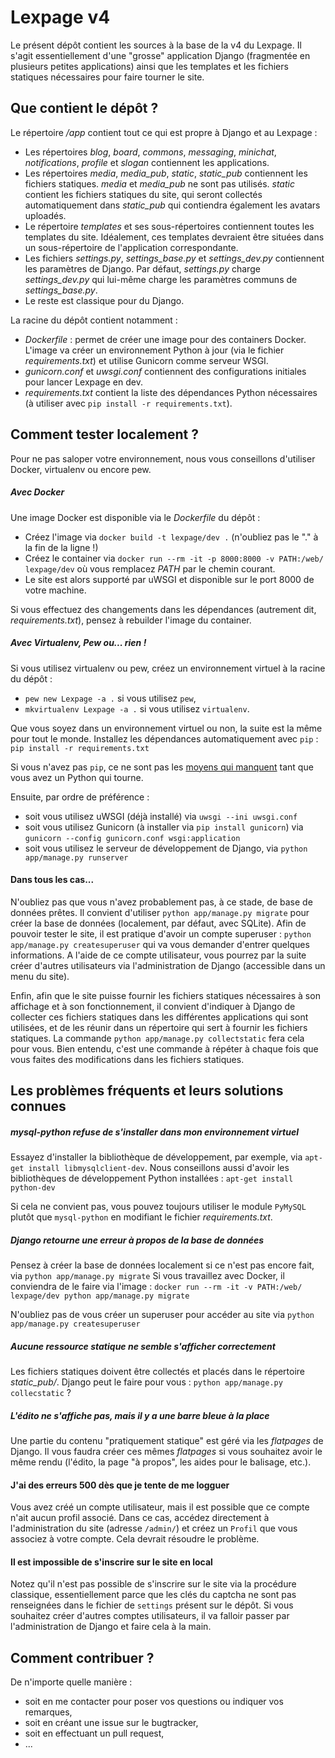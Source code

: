 # Lexpage v4
Le présent dépôt contient les sources à la base de la v4 du Lexpage. Il s'agit essentiellement d'une "grosse" application Django (fragmentée en plusieurs petites applications) ainsi que les templates et les fichiers statiques nécessaires pour faire tourner le site. 


## Que contient le dépôt ?
Le répertoire */app* contient tout ce qui est propre à Django et au Lexpage : 
 - Les répertoires *blog*, *board*, *commons*, *messaging*, *minichat*, *notifications*, *profile* et *slogan* contiennent les applications. 
 - Les répertoires *media*, *media_pub*, *static*, *static_pub* contiennent les fichiers statiques. *media* et *media_pub* ne sont pas utilisés. *static* contient les fichiers statiques du site, qui seront collectés automatiquement dans *static_pub* qui contiendra également les avatars uploadés.
 - Le répertoire *templates* et ses sous-répertoires contiennent toutes les templates du site. Idéalement, ces templates devraient être situées dans un sous-répertoire de l'application correspondante. 
 - Les fichiers *settings.py*, *settings_base.py* et *settings_dev.py* contiennent les paramètres de Django. Par défaut, *settings.py* charge *settings_dev.py* qui lui-même charge les paramètres communs de *settings_base.py*. 
 - Le reste est classique pour du Django. 
  
La racine du dépôt contient notamment :
 - *Dockerfile* : permet de créer une image pour des containers Docker. L'image va créer un environnement Python à jour (via le fichier *requirements.txt*) et utilise Gunicorn comme serveur WSGI.
 - *gunicorn.conf* et *uwsgi.conf* contiennent des configurations initiales pour lancer Lexpage en dev.
 - *requirements.txt* contient la liste des dépendances Python nécessaires (à utiliser avec `pip install -r requirements.txt`).
 
 
## Comment tester localement ?

Pour ne pas saloper votre environnement, nous vous conseillons d'utiliser Docker, virtualenv ou encore pew. 


##### Avec Docker

Une image Docker est disponible via le *Dockerfile* du dépôt :
 - Créez l'image via `docker build -t lexpage/dev .` (n'oubliez pas le "." à la fin de la ligne !)
 - Créez le container via `docker run --rm -it -p 8000:8000 -v PATH:/web/ lexpage/dev` où vous remplacez *PATH* par le chemin courant. 
 - Le site est alors supporté par uWSGI et disponible sur le port 8000 de votre machine.
 
Si vous effectuez des changements dans les dépendances (autrement dit, *requirements.txt*), pensez à rebuilder l'image du container. 


##### Avec Virtualenv, Pew ou... rien !

Si vous utilisez virtualenv ou pew, créez un environnement virtuel à la racine du dépôt :
 - `pew new Lexpage -a .` si vous utilisez `pew`, 
 - `mkvirtualenv Lexpage -a .` si vous utilisez `virtualenv`.
  
Que vous soyez dans un environnement virtuel ou non, la suite est la même pour tout le monde. Installez les dépendances automatiquement avec `pip` : `pip install -r requirements.txt`

Si vous n'avez pas `pip`, ce ne sont pas les [moyens qui manquent](https://pip.pypa.io/en/latest/installing.html) tant que vous avez un Python qui tourne. 

Ensuite, par ordre de préférence : 
 - soit vous utilisez uWSGI (déjà installé) via `uwsgi --ini uwsgi.conf` 
 - soit vous utilisez Gunicorn (à installer via `pip install gunicorn`) via `gunicorn --config gunicorn.conf wsgi:application`
 - soit vous utilisez le serveur de développement de Django, via `python app/manage.py runserver`

#### Dans tous les cas...

N'oubliez pas que vous n'avez probablement pas, à ce stade, de base de données prêtes. Il convient d'utiliser `python app/manage.py migrate` pour créer la base de données (localement, par défaut, avec SQLite). Afin de pouvoir tester le site, il est pratique d'avoir un compte superuser : `python app/manage.py createsuperuser` qui va vous demander d'entrer quelques informations. A l'aide de ce compte utilisateur, vous pourrez par la suite créer d'autres utilisateurs via l'administration de Django (accessible dans un menu du site). 

Enfin, afin que le site puisse fournir les fichiers statiques nécessaires à son affichage et à son fonctionnement, il convient d'indiquer à Django de collecter ces fichiers statiques dans les différentes applications qui sont utilisées, et de les réunir dans un répertoire qui sert à fournir les fichiers statiques. La commande `python app/manage.py collectstatic` fera cela pour vous. Bien entendu, c'est une commande à répéter à chaque fois que vous faites des modifications dans les fichiers statiques. 

## Les problèmes fréquents et leurs solutions connues

##### mysql-python refuse de s'installer dans mon environnement virtuel

Essayez d'installer la bibliothèque de développement, par exemple, via `apt-get install libmysqlclient-dev`. Nous conseillons aussi d'avoir les bibliothèques de développement Python installées : `apt-get install python-dev`

Si cela ne convient pas, vous pouvez toujours utiliser le module `PyMySQL` plutôt que `mysql-python` en modifiant le fichier *requirements.txt*.

##### Django retourne une erreur à propos de la base de données

Pensez à créer la base de données localement si ce n'est pas encore fait, via `python app/manage.py migrate`
Si vous travaillez avec Docker, il conviendra de le faire via l'image :
`docker run --rm -it -v PATH:/web/ lexpage/dev python app/manage.py migrate` 

N'oubliez pas de vous créer un superuser pour accéder au site via `python app/manage.py createsuperuser`

##### Aucune ressource statique ne semble s'afficher correctement

Les fichiers statiques doivent être collectés et placés dans le répertoire *static_pub/*. Django peut le faire pour vous : `python app/manage.py collecstatic` ?

##### L'édito ne s'affiche pas, mais il y a une barre bleue à la place

Une partie du contenu "pratiquement statique" est géré via les *flatpages* de Django. Il vous faudra créer ces mêmes *flatpages* si vous souhaitez avoir le même rendu (l'édito, la page "à propos", les aides pour le balisage, etc.). 

#### J'ai des erreurs 500 dès que je tente de me logguer

Vous avez créé un compte utilisateur, mais il est possible que ce compte n'ait aucun profil associé. Dans ce cas, accédez directement à l'administration du site (adresse `/admin/`) et créez un `Profil` que vous associez à votre compte. Cela devrait résoudre le problème. 

#### Il est impossible de s'inscrire sur le site en local

Notez qu'il n'est pas possible de s'inscrire sur le site via la procédure classique, essentiellement parce que les clés du captcha ne sont pas renseignées dans le fichier de `settings` présent sur le dépôt. Si vous souhaitez créer d'autres comptes utilisateurs, il va falloir passer par l'administration de Django et faire cela à la main.


## Comment contribuer ?
De n'importe quelle manière :
  - soit en me contacter pour poser vos questions ou indiquer vos remarques, 
  - soit en créant une issue sur le bugtracker, 
  - soit en effectuant un pull request, 
  - ...
  
